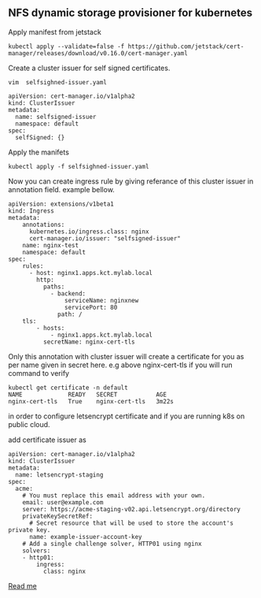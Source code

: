 ## NFS dynamic storage provisioner for kubernetes

Apply manifest from jetstack

```
kubectl apply --validate=false -f https://github.com/jetstack/cert-manager/releases/download/v0.16.0/cert-manager.yaml
```
Create a cluster issuer for self signed certificates.

```
vim  selfsighned-issuer.yaml

apiVersion: cert-manager.io/v1alpha2
kind: ClusterIssuer
metadata:
  name: selfsigned-issuer
  namespace: default
spec:
  selfSigned: {}

```
Apply the manifets

```  
kubectl apply -f selfsighned-issuer.yaml
```

Now you can create ingress rule by giving referance of this cluster issuer in annotation field. example bellow.

```
apiVersion: extensions/v1beta1
kind: Ingress
metadata:
    annotations:
      kubernetes.io/ingress.class: nginx
      cert-manager.io/issuer: "selfsigned-issuer"
    name: nginx-test
    namespace: default
spec:
    rules:
      - host: nginx1.apps.kct.mylab.local
        http:
          paths:
            - backend:
                serviceName: nginxnew
                servicePort: 80
              path: /
    tls:
        - hosts:
            - nginx1.apps.kct.mylab.local
          secretName: nginx-cert-tls
```
Only this annotation with cluster issuer will create a certificate for you as per name given in secret here. e.g above nginx-cert-tls
if you will run command to verify 

```
kubectl get certificate -n default
NAME             READY   SECRET           AGE
nginx-cert-tls   True    nginx-cert-tls   3m22s

```

in order to configure letsencrypt certificate and if you are running k8s on public cloud.

add certificate issuer as 

```
apiVersion: cert-manager.io/v1alpha2
kind: ClusterIssuer
metadata:
  name: letsencrypt-staging
spec:
  acme:
    # You must replace this email address with your own.
    email: user@example.com
    server: https://acme-staging-v02.api.letsencrypt.org/directory
    privateKeySecretRef:
      # Secret resource that will be used to store the account's private key.
      name: example-issuer-account-key
    # Add a single challenge solver, HTTP01 using nginx
    solvers:
    - http01:
        ingress:
          class: nginx
```

[Read me](README.md)
